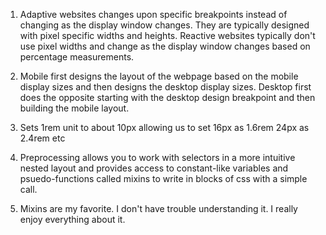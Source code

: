 1. Adaptive websites changes upon specific breakpoints instead of changing as the display window changes. They are typically designed with pixel specific widths and heights.
Reactive websites typically don't use pixel widths and change as the display window changes based on percentage measurements.

2. Mobile first designs the layout of the webpage based on the mobile display sizes and then designs the desktop display sizes. Desktop first does the opposite starting with the desktop design breakpoint and then building the mobile layout.

3. Sets 1rem unit to about 10px allowing us to set 16px as 1.6rem 24px as 2.4rem etc

4. Preprocessing allows you to work with selectors in a more intuitive nested layout and provides access to constant-like variables and psuedo-functions called mixins to write in blocks of css with a simple call.

5. Mixins are my favorite. I don't have trouble understanding it. I really enjoy everything about it.